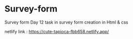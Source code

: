 # Survey-form
Survey form
Day 12 task in survey form creation in Html & css 

netlify link : https://cute-tapioca-fbb658.netlify.app/

